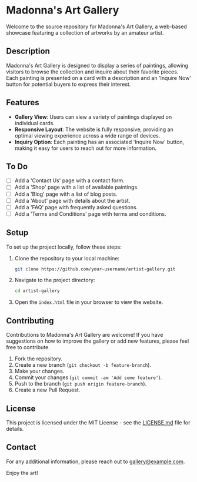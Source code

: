 # Madonna's Art Gallery

Welcome to the source repository for Madonna's Art Gallery, a web-based showcase featuring a collection of artworks by an amateur artist.

## Description

Madonna's Art Gallery is designed to display a series of paintings, allowing visitors to browse the collection and inquire about their favorite pieces. Each painting is presented on a card with a description and an 'Inquire Now' button for potential buyers to express their interest.

## Features

- **Gallery View**: Users can view a variety of paintings displayed on individual cards.
- **Responsive Layout**: The website is fully responsive, providing an optimal viewing experience across a wide range of devices.
- **Inquiry Option**: Each painting has an associated 'Inquire Now' button, making it easy for users to reach out for more information.

## To Do

- [ ] Add a 'Contact Us' page with a contact form.
- [ ] Add a 'Shop' page with a list of available paintings.
- [ ] Add a 'Blog' page with a list of blog posts.
- [ ] Add a 'About' page with details about the artist.
- [ ] Add a 'FAQ' page with frequently asked questions.
- [ ] Add a 'Terms and Conditions' page with terms and conditions.

## Setup

To set up the project locally, follow these steps:

1. Clone the repository to your local machine:

   ```sh
   git clone https://github.com/your-username/artist-gallery.git
   ```

2. Navigate to the project directory:

   ```sh
   cd artist-gallery
   ```

3. Open the `index.html` file in your browser to view the website.

## Contributing

Contributions to Madonna's Art Gallery are welcome! If you have suggestions on how to improve the gallery or add new features, please feel free to contribute.

1. Fork the repository.
2. Create a new branch (`git checkout -b feature-branch`).
3. Make your changes.
4. Commit your changes (`git commit -am 'Add some feature'`).
5. Push to the branch (`git push origin feature-branch`).
6. Create a new Pull Request.

## License

This project is licensed under the MIT License - see the [LICENSE.md](LICENSE.md) file for details.

## Contact

For any additional information, please reach out to gallery@example.com.

Enjoy the art!

